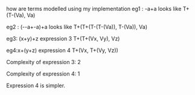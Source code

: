 how are terms modelled using my implementation
eg1 :
-a+a looks like 
T+(T-(Va), Va)

eg2 :
(--a+-a)+a looks like
T+(T+(T-(T-(Va)), T-(Va)), Va)

eg3: (x+y)+z
expression 3 T+(T+(Vx, Vy), Vz)

eg4:x+(y+z)
expression 4 T+(Vx, T+(Vy, Vz))

Complexity of expression 3: 2

Complexity of expression 4: 1

Expression 4 is simpler.